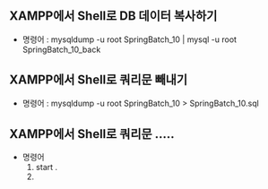 
## XAMPP에서 Shell로 DB 데이터 복사하기
- 명령어 : mysqldump -u root SpringBatch_10 | mysql -u root SpringBatch_10_back

## XAMPP에서 Shell로 쿼리문 빼내기
- 명령어 : mysqldump -u root SpringBatch_10 > SpringBatch_10.sql

## XAMPP에서 Shell로 쿼리문 ..... 
- 명령어
  1. start .
  2. 